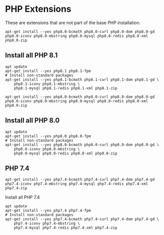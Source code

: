 # PHP Extensions

These are extensions that are not part of the base PHP installation.

    apt-get install --yes php8.0-bcmath php8.0-curl php8.0-dom php8.0-gd php8.0-iconv php8.0-mbstring php8.0-mysql php8.0-redis php8.0-xml php8.0-zip

## Install all PHP 8.1

    apt update
    apt-get install --yes php8.1 php8.1-fpm
    # Install non-standard packages
    apt-get install --yes php8.1-bcmath php8.1-curl php8.1-dom php8.1-gd \
        php8.1-iconv php8.1-mbstring \
        php8.1-mysql php8.1-redis php8.1-xml php8.1-zip

    apt-get install --yes php8.0-bcmath php8.0-curl php8.0-dom php8.0-gd php8.0-iconv php8.0-mbstring php8.0-mysql php8.0-redis php8.0-xml php8.0-zip

## Install all PHP 8.0

    apt update
    apt-get install --yes php8.0 php8.0-fpm
    # Install non-standard packages
    apt-get install --yes php8.0-bcmath php8.0-curl php8.0-dom php8.0-gd \
        php8.0-iconv php8.0-mbstring \
        php8.0-mysql php8.0-redis php8.0-xml php8.0-zip

## PHP 7.4

    apt-get install --yes php7.4-bcmath php7.4-curl php7.4-dom php7.4-gd php7.4-iconv php7.4-mbstring php7.4-mysql php7.4-redis php7.4-xml php7.4-zip

Install all PHP 7.4

    apt update
    apt-get install --yes php7.4 php7.4-fpm
    # Install non-standard packages
    apt-get install --yes php7.4-bcmath php7.4-curl php7.4-dom php7.4-gd \
        php7.4-iconv php7.4-mbstring \
        php7.4-mysql php7.4-redis php7.4-xml php7.4-zip 

